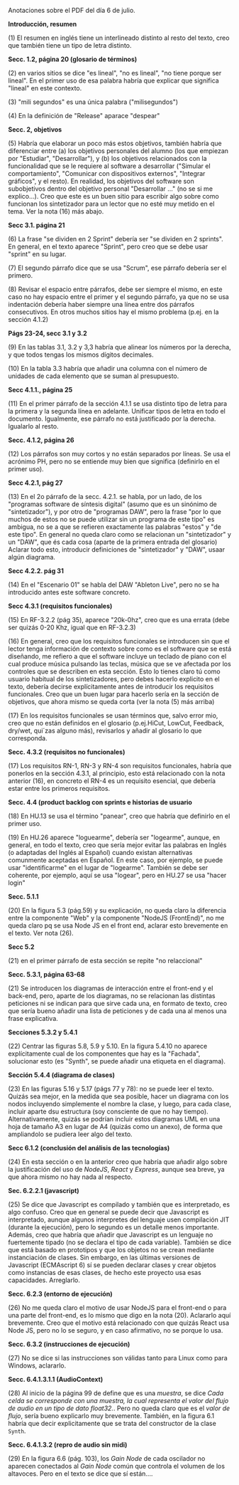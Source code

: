 Anotaciones sobre el PDF del día 6 de julio.

**Introducción, resumen**

(1) El resumen en inglés tiene un interlineado distinto al resto del texto, creo 
que también tiene un tipo de letra distinto.

**Secc. 1.2, página 20 (glosario de términos)**

(2) en varios sitios se dice "es lineal", "no es lineal", "no tiene porque ser lineal". 
En el primer uso de esa palabra habría que explicar que significa "lineal" en este contexto.

(3) "mili segundos" es una única palabra ("milisegundos")

(4) En la definición de "Release" aparace "despear"

**Secc. 2, objetivos**

(5) Habría que elaborar un poco más estos objetivos, también habría que diferenciar entre (a) los
objetivos personales del alumno (los que empiezan por "Estudiar", "Desarrollar"), y (b) los 
objetivos relacionados con la funcionalidad que se le requiere  al software a desarrollar 
("Simular el comportamiento", "Comunicar con dispositivos externos", "Integrar gráficos", y el
resto). En realidad, los objetivos del software son subobjetivos dentro del objetivo personal 
"Desarrollar ..." (no se si me explico...). Creo que este es un buen sitio para escribir algo sobre 
como funcionan los sintetizador para un lector que no esté muy metido en el tema. Ver la nota (16) 
más abajo.

**Secc 3.1. página 21**

(6) La frase "se dividen en 2 Sprint" debería ser "se dividen en 2 sprints". En general, en el
texto aparece "Sprint", pero creo que se debe usar "sprint" en su lugar.

(7) El segundo párrafo dice que se usa "Scrum", ese párrafo debería ser el primero.

(8) Revisar el espacio entre párrafos, debe ser siempre el mismo, en este caso no hay espacio entre
el primer y el segundo párrafo, ya que no se usa indentación debería haber siempre una línea entre
dos párrafos consecutivos. En otros muchos sitios hay el mismo problema (p.ej. en la sección 4.1.2)

**Págs 23-24, secc 3.1 y 3.2**

(9) En las tablas 3.1, 3.2 y 3,3 habría que alinear los números por la derecha, y que todos tengas 
los mismos dígitos decimales.

(10) En la tabla 3.3 habría que añadir una columna con el número de  unidades de cada elemento que
se suman al presupuesto.

**Secc 4.1.1., página 25**

(11) En el primer párrafo de la sección 4.1.1 se usa distinto tipo de letra para la primera y la 
segunda línea en adelante. Unificar tipos de letra en todo el documento. Igualmente, ese párrafo no
está justificado por la derecha. Igualarlo al resto.


**Secc. 4.1.2, página 26**

(12) Los párrafos son muy cortos y no están separados por líneas. Se usa el acrónimo PH, pero no se entiende muy bien que significa (definirlo en el primer uso).

**Secc 4.2.1, pág 27**

(13) En el 2o párrafo de la secc. 4.2.1. se habla, por un lado, de los "programas software de 
síntesis digital" (asumo que es un sinónimo de "sintetizador"), y por otro de "programas DAW", pero 
la frase "por lo que muchos de estos no se puede utilizar sin un programa de este tipo" es ambigua,
no se a que se refieren exactamente las palabras "estos" y "de este tipo". En general no queda claro
como se relacionan un "sintetizador" y un "DAW", que és cada cosa (aparte de la primera entrada del
glosario) Aclarar todo esto, introducir definiciones de "sintetizador" y "DAW", usaar algún 
diagrama.

**Secc 4.2.2. pág 31**

(14) En el "Escenario 01" se habla del DAW "Ableton Live", pero no se ha introducido antes este 
software concreto.

**Secc 4.3.1 (requisitos funcionales)**

(15) En RF-3.2.2 (pág 35), aparece "20k-0hz", creo que es una errata (debe ser quizás 0-20 Khz, igual que en RF-3.2.3)

(16) En general, creo que los requisitos funcionales se introducen sin que el lector tenga 
información de contexto sobre como es el software que se está diseñando, me refiero a que el 
software incluye un teclado de piano con el cual produce música pulsando las teclas, música que se 
ve afectada por los controles que se describen en esta sección. Esto lo tienes claro tú como usuario
habitual de los sintetizadores, pero debes hacerlo explicito en el texto, debería decirse 
explícitamente antes de introducir los requisitos funcionales. Creo que un buen lugar para hacerlo 
sería en la sección de objetivos, que ahora mismo se queda corta (ver la nota (5) más arriba)

(17) En los requisitos funcionales se usan términos que, salvo error mio, creo que no están 
definidos en el glosario (p.ej.HiCut, LowCut, Feedback, dry/wet, qui´zas alguno más), revisarlos y
añadir al glosario lo que corresponda.

**Secc. 4.3.2 (requisitos no funcionales)**

(17) Los requisitos RN-1, RN-3 y RN-4 son requisitos funcionales, habría que ponerlos en la sección
4.3.1, al principio, esto está relacionado con la nota anterior (16), en concreto el RN-4 es un 
requisito esencial, que debería estar entre los primeros requisitos.

**Secc. 4.4 (product backlog con sprints e historias de usuario**

(18) En HU.13 se usa el término "panear", creo que habría que definirlo en el primer uso.

(19) En HU.26 aparece "loguearme", debería ser "logearme", aunque, en general, en todo el texto, creo
que sería mejor evitar las palabras en Inglés (o adaptadas del Inglés al Español) cuando existan 
alternativas comunmente aceptadas en Español.  En este caso, por ejemplo, se puede usar "identificarme" 
en el lugar de "logearme". También se debe ser coherente, por ejemplo, aquí se usa "logear", pero en 
HU.27 se usa "hacer login"

**Secc. 5.1.1**

(20) En la figura 5.3 (pág.59) y su explicación, no queda claro la diferencia entre la componente 
"Web" y la componente "NodeJS (FrontEnd)", no me queda claro pq se usa Node JS en el front end, 
aclarar esto brevemente en el texto. Ver nota (26).


**Secc 5.2**

(21) en el primer párrafo de esta sección se repite "no relaccional" 

**Secc. 5.3.1, página 63-68**

(21) Se introducen los diagramas de interacción entre el front-end y el back-end, pero, aparte 
de los diagramas, no se relacionan las distintas peticiones ni se indican para que sirve cada 
una, en formato de texto, creo que sería bueno añadir una lista de peticiones y de cada una 
al menos una frase explicativa.

**Secciones 5.3.2 y 5.4.1**

(22) Centrar las figuras 5.8, 5.9 y 5.10. En la figura 5.4.10 no aparece explícitamente 
cual de los componentes que hay es la "Fachada", solucionar esto (es "Synth", se puede
añadir una etiqueta en el diagrama).

**Sección 5.4.4 (diagrama de clases)**

(23) En las figuras 5.16 y 5.17 (págs 77 y 78): no se puede leer el texto. Quizás sea 
mejor, en la medida que sea posible, hacer un diagrama con los nodos incluyendo simplemente 
el nombre la clase, y luego, para cada clase, incluir aparte dsu estructura (soy consciente 
de que no hay tiempo). Alternativamente, quizás se podrían incluir estos diagramas UML en 
una hoja de tamaño A3 en lugar de A4 (quizás como un anexo), de forma que ampliandolo se 
pudiera leer algo del texto.

**Secc 6.1.2 (conclusión del análisis de las tecnologías)**

(24) En esta sección o en la anterior creo que habría que añadir algo sobre la justificación 
del uso de _NodeJS_, _React_ y _Express_, aunque sea breve, ya que ahora mismo no hay nada 
al respecto.

**Sec. 6.2.2.1 (javascript)**

(25) Se dice que Javascript es compilado y también que es interpretado, es algo 
confuso. Creo que en general se puede decir que Javascript es interpretado, aunque 
algunos interpretes del lenguaje usen compilación JIT (durante la ejecución), pero lo 
segundo es un detalle menos importante. Además, creo que habría que añadir que Javascript
es un lenguaje no fuertemente tipado (no se declara el tipo de cada variable). También se 
dice que está basado en prototipos y que los objetos no  se crean mediante instanciación de 
clases. Sin embargo, en las últimas versiones de Javascript (ECMAscript 6) sí se pueden 
declarar clases y crear objetos como instancias de esas clases, de hecho este proyecto 
usa esas capacidades. Arreglarlo.

**Secc. 6.2.3 (entorno de ejecución)**

(26) No me queda claro el motivo de usar NodeJS para el front-end o para una parte del 
front-end, es lo mismo que digo en la nota (20). Aclararlo aquí brevemente. Creo que 
el motivo está relacionado con que quizás React usa Node JS, pero no lo se seguro, 
y en caso afirmativo, no se porque lo usa.

**Secc. 6.3.2 (instrucciones de ejecución)**

(27) No se dice si las instrucciones son válidas tanto para Linux como para Windows, 
aclararlo.

**Secc. 6.4.1.3.1.1 (AudioContext)**

(28)  Al inicio de la página 99 de define que es una _muestra_, se dice _Cada celda se 
corresponde con una muestra, la cual representa el valor del flujo de audio en un tipo 
de dato float32._.  Pero no queda claro que es el _valor de flujo_, sería bueno explicarlo 
muy brevemente. También, en la figura 6.1 habría que decir explicitamente que se trata del 
constructor de la clase `Synth`.

**Secc. 6.4.1.3.2 (repro de audio sin midi)**

(29) En la figura 6.6 (pág. 103), los _Gain Node_ de cada oscilador no aparecen conectados 
al _Gain Node_ común que controla el volumen de los altavoces. Pero en el texto se dice que sí están....


